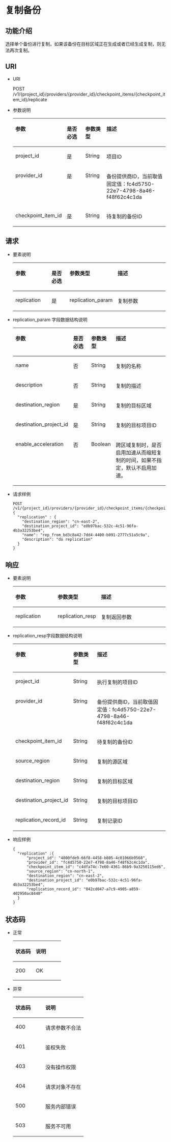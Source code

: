 # 复制备份<a name="ZH-CN_TOPIC_0105981703"></a>

## 功能介绍<a name="section2042648131111"></a>

选择单个备份进行复制，如果该备份在目标区域正在生成或者已经生成复制，则无法再次复制。

## URI<a name="section443164891111"></a>

-   URI

    POST /v1/\{project\_id\}/providers/\{provider\_id\}/checkpoint\_items/\{checkpoint\_item\_id\}/replicate

-   参数说明

    <a name="table849184891120"></a>
    <table><thead align="left"><tr id="row1125584871116"><th class="cellrowborder" valign="top" width="25.507449255074494%" id="mcps1.1.5.1.1"><p id="p209623317216"><a name="p209623317216"></a><a name="p209623317216"></a>参数</p>
    </th>
    <th class="cellrowborder" valign="top" width="14.288571142885711%" id="mcps1.1.5.1.2"><p id="p15962193221"><a name="p15962193221"></a><a name="p15962193221"></a>是否必选</p>
    </th>
    <th class="cellrowborder" valign="top" width="14.288571142885711%" id="mcps1.1.5.1.3"><p id="p99783315213"><a name="p99783315213"></a><a name="p99783315213"></a>参数类型</p>
    </th>
    <th class="cellrowborder" valign="top" width="45.91540845915409%" id="mcps1.1.5.1.4"><p id="p6978835213"><a name="p6978835213"></a><a name="p6978835213"></a>描述</p>
    </th>
    </tr>
    </thead>
    <tbody><tr id="row16255348171114"><td class="cellrowborder" valign="top" width="25.507449255074494%" headers="mcps1.1.5.1.1 "><p id="p18255248161112"><a name="p18255248161112"></a><a name="p18255248161112"></a>project_id</p>
    </td>
    <td class="cellrowborder" valign="top" width="14.288571142885711%" headers="mcps1.1.5.1.2 "><p id="p182551548151110"><a name="p182551548151110"></a><a name="p182551548151110"></a>是</p>
    </td>
    <td class="cellrowborder" valign="top" width="14.288571142885711%" headers="mcps1.1.5.1.3 "><p id="p11255114841114"><a name="p11255114841114"></a><a name="p11255114841114"></a>String</p>
    </td>
    <td class="cellrowborder" valign="top" width="45.91540845915409%" headers="mcps1.1.5.1.4 "><p id="p1625554818119"><a name="p1625554818119"></a><a name="p1625554818119"></a>项目ID</p>
    </td>
    </tr>
    <tr id="row52554489111"><td class="cellrowborder" valign="top" width="25.507449255074494%" headers="mcps1.1.5.1.1 "><p id="p025534811118"><a name="p025534811118"></a><a name="p025534811118"></a>provider_id</p>
    </td>
    <td class="cellrowborder" valign="top" width="14.288571142885711%" headers="mcps1.1.5.1.2 "><p id="p18255174813112"><a name="p18255174813112"></a><a name="p18255174813112"></a>是</p>
    </td>
    <td class="cellrowborder" valign="top" width="14.288571142885711%" headers="mcps1.1.5.1.3 "><p id="p10256548161118"><a name="p10256548161118"></a><a name="p10256548161118"></a>String</p>
    </td>
    <td class="cellrowborder" valign="top" width="45.91540845915409%" headers="mcps1.1.5.1.4 "><p id="p1925664801115"><a name="p1925664801115"></a><a name="p1925664801115"></a>备份提供商ID，当前取值固定值：fc4d5750-22e7-4798-8a46-f48f62c4c1da</p>
    </td>
    </tr>
    <tr id="row1582145219309"><td class="cellrowborder" valign="top" width="25.507449255074494%" headers="mcps1.1.5.1.1 "><p id="p1258465210307"><a name="p1258465210307"></a><a name="p1258465210307"></a>checkpoint_item_id</p>
    </td>
    <td class="cellrowborder" valign="top" width="14.288571142885711%" headers="mcps1.1.5.1.2 "><p id="p165848529309"><a name="p165848529309"></a><a name="p165848529309"></a>是</p>
    </td>
    <td class="cellrowborder" valign="top" width="14.288571142885711%" headers="mcps1.1.5.1.3 "><p id="p19584155263018"><a name="p19584155263018"></a><a name="p19584155263018"></a>String</p>
    </td>
    <td class="cellrowborder" valign="top" width="45.91540845915409%" headers="mcps1.1.5.1.4 "><p id="p9584145283011"><a name="p9584145283011"></a><a name="p9584145283011"></a>待复制的备份ID</p>
    </td>
    </tr>
    </tbody>
    </table>


## 请求<a name="section1161114818110"></a>

-   要素说明

    <a name="table86410485117"></a>
    <table><thead align="left"><tr id="row22659488112"><th class="cellrowborder" valign="top" width="25.507449255074494%" id="mcps1.1.5.1.1"><p id="p56661428194"><a name="p56661428194"></a><a name="p56661428194"></a>参数</p>
    </th>
    <th class="cellrowborder" valign="top" width="14.288571142885711%" id="mcps1.1.5.1.2"><p id="p18666132818911"><a name="p18666132818911"></a><a name="p18666132818911"></a>是否必选</p>
    </th>
    <th class="cellrowborder" valign="top" width="14.288571142885711%" id="mcps1.1.5.1.3"><p id="p166616282910"><a name="p166616282910"></a><a name="p166616282910"></a>参数类型</p>
    </th>
    <th class="cellrowborder" valign="top" width="45.91540845915409%" id="mcps1.1.5.1.4"><p id="p196661528296"><a name="p196661528296"></a><a name="p196661528296"></a>描述</p>
    </th>
    </tr>
    </thead>
    <tbody><tr id="row1526517482115"><td class="cellrowborder" valign="top" width="25.507449255074494%" headers="mcps1.1.5.1.1 "><p id="p4265148131118"><a name="p4265148131118"></a><a name="p4265148131118"></a>replication</p>
    </td>
    <td class="cellrowborder" valign="top" width="14.288571142885711%" headers="mcps1.1.5.1.2 "><p id="p2265104818111"><a name="p2265104818111"></a><a name="p2265104818111"></a>是</p>
    </td>
    <td class="cellrowborder" valign="top" width="14.288571142885711%" headers="mcps1.1.5.1.3 "><p id="p1426516488116"><a name="p1426516488116"></a><a name="p1426516488116"></a>replication_param</p>
    </td>
    <td class="cellrowborder" valign="top" width="45.91540845915409%" headers="mcps1.1.5.1.4 "><p id="p18265124861110"><a name="p18265124861110"></a><a name="p18265124861110"></a>复制参数</p>
    </td>
    </tr>
    </tbody>
    </table>


-   replication\_param 字段数据结构说明

    <a name="table1370144831115"></a>
    <table><thead align="left"><tr id="row9275134891117"><th class="cellrowborder" valign="top" width="25.507449255074494%" id="mcps1.1.5.1.1"><p id="p576012322096"><a name="p576012322096"></a><a name="p576012322096"></a>参数</p>
    </th>
    <th class="cellrowborder" valign="top" width="14.288571142885711%" id="mcps1.1.5.1.2"><p id="p076015321897"><a name="p076015321897"></a><a name="p076015321897"></a>是否必选</p>
    </th>
    <th class="cellrowborder" valign="top" width="14.288571142885711%" id="mcps1.1.5.1.3"><p id="p1977663211916"><a name="p1977663211916"></a><a name="p1977663211916"></a>参数类型</p>
    </th>
    <th class="cellrowborder" valign="top" width="45.91540845915409%" id="mcps1.1.5.1.4"><p id="p20776113213911"><a name="p20776113213911"></a><a name="p20776113213911"></a>描述</p>
    </th>
    </tr>
    </thead>
    <tbody><tr id="row347411864120"><td class="cellrowborder" valign="top" width="25.507449255074494%" headers="mcps1.1.5.1.1 "><p id="p6540173417129"><a name="p6540173417129"></a><a name="p6540173417129"></a>name</p>
    </td>
    <td class="cellrowborder" valign="top" width="14.288571142885711%" headers="mcps1.1.5.1.2 "><p id="p1397317322127"><a name="p1397317322127"></a><a name="p1397317322127"></a>否</p>
    </td>
    <td class="cellrowborder" valign="top" width="14.288571142885711%" headers="mcps1.1.5.1.3 "><p id="p1897463219121"><a name="p1897463219121"></a><a name="p1897463219121"></a>String</p>
    </td>
    <td class="cellrowborder" valign="top" width="45.91540845915409%" headers="mcps1.1.5.1.4 "><p id="p218918014136"><a name="p218918014136"></a><a name="p218918014136"></a>复制的名称</p>
    </td>
    </tr>
    <tr id="row158839524113"><td class="cellrowborder" valign="top" width="25.507449255074494%" headers="mcps1.1.5.1.1 "><p id="p18382062131"><a name="p18382062131"></a><a name="p18382062131"></a>description</p>
    </td>
    <td class="cellrowborder" valign="top" width="14.288571142885711%" headers="mcps1.1.5.1.2 "><p id="p138211641319"><a name="p138211641319"></a><a name="p138211641319"></a>否</p>
    </td>
    <td class="cellrowborder" valign="top" width="14.288571142885711%" headers="mcps1.1.5.1.3 "><p id="p3382762134"><a name="p3382762134"></a><a name="p3382762134"></a>String</p>
    </td>
    <td class="cellrowborder" valign="top" width="45.91540845915409%" headers="mcps1.1.5.1.4 "><p id="p13841960132"><a name="p13841960132"></a><a name="p13841960132"></a>复制的描述</p>
    </td>
    </tr>
    <tr id="row115901731674"><td class="cellrowborder" valign="top" width="25.507449255074494%" headers="mcps1.1.5.1.1 "><p id="p7337182016810"><a name="p7337182016810"></a><a name="p7337182016810"></a>destination_region</p>
    </td>
    <td class="cellrowborder" valign="top" width="14.288571142885711%" headers="mcps1.1.5.1.2 "><p id="p133711201881"><a name="p133711201881"></a><a name="p133711201881"></a>是</p>
    </td>
    <td class="cellrowborder" valign="top" width="14.288571142885711%" headers="mcps1.1.5.1.3 "><p id="p13371120788"><a name="p13371120788"></a><a name="p13371120788"></a>String</p>
    </td>
    <td class="cellrowborder" valign="top" width="45.91540845915409%" headers="mcps1.1.5.1.4 "><p id="p1533792010819"><a name="p1533792010819"></a><a name="p1533792010819"></a>复制的目标区域</p>
    </td>
    </tr>
    <tr id="row167178381077"><td class="cellrowborder" valign="top" width="25.507449255074494%" headers="mcps1.1.5.1.1 "><p id="p176614329815"><a name="p176614329815"></a><a name="p176614329815"></a>destination_project_id</p>
    </td>
    <td class="cellrowborder" valign="top" width="14.288571142885711%" headers="mcps1.1.5.1.2 "><p id="p9766123212811"><a name="p9766123212811"></a><a name="p9766123212811"></a>是</p>
    </td>
    <td class="cellrowborder" valign="top" width="14.288571142885711%" headers="mcps1.1.5.1.3 "><p id="p20766133215812"><a name="p20766133215812"></a><a name="p20766133215812"></a>String</p>
    </td>
    <td class="cellrowborder" valign="top" width="45.91540845915409%" headers="mcps1.1.5.1.4 "><p id="p576693210817"><a name="p576693210817"></a><a name="p576693210817"></a>复制的目标项目ID</p>
    </td>
    </tr>
    <tr id="row249015591305"><td class="cellrowborder" valign="top" width="25.507449255074494%" headers="mcps1.1.5.1.1 "><p id="p10980110145017"><a name="p10980110145017"></a><a name="p10980110145017"></a>enable_acceleration</p>
    </td>
    <td class="cellrowborder" valign="top" width="14.288571142885711%" headers="mcps1.1.5.1.2 "><p id="p14980510195010"><a name="p14980510195010"></a><a name="p14980510195010"></a>否</p>
    </td>
    <td class="cellrowborder" valign="top" width="14.288571142885711%" headers="mcps1.1.5.1.3 "><p id="p1980151015508"><a name="p1980151015508"></a><a name="p1980151015508"></a>Boolean</p>
    </td>
    <td class="cellrowborder" valign="top" width="45.91540845915409%" headers="mcps1.1.5.1.4 "><p id="p618632117271"><a name="p618632117271"></a><a name="p618632117271"></a>跨区域复制时，是否启用加速从而缩短复制的时间，如果不指定，默认不启用加速。</p>
    </td>
    </tr>
    </tbody>
    </table>


-   请求样例

    ```
    POST /v1/{project_id}/providers/{provider_id}/checkpoint_items/{checkpoint_item_id}/replicate
    {
      "replication" : {
        "destination_region": "cn-east-2",
        "destination_project_id": "e0b97bac-532c-4c51-96fa-4b3a32253be4",
        "name": "rep_from_bd3c8a42-7dd4-4400-b091-2777c51a5c9a",
        "description": "do replication"
      }
    }
    ```


## 响应<a name="section1085194831113"></a>

-   要素说明

    <a name="table138694821116"></a>
    <table><thead align="left"><tr id="row1028219489113"><th class="cellrowborder" valign="top" width="29.76%" id="mcps1.1.4.1.1"><p id="p92134370919"><a name="p92134370919"></a><a name="p92134370919"></a>参数</p>
    </th>
    <th class="cellrowborder" valign="top" width="16.67%" id="mcps1.1.4.1.2"><p id="p92133376916"><a name="p92133376916"></a><a name="p92133376916"></a>参数类型</p>
    </th>
    <th class="cellrowborder" valign="top" width="53.57000000000001%" id="mcps1.1.4.1.3"><p id="p621319371996"><a name="p621319371996"></a><a name="p621319371996"></a>描述</p>
    </th>
    </tr>
    </thead>
    <tbody><tr id="row1328218481112"><td class="cellrowborder" valign="top" width="29.76%" headers="mcps1.1.4.1.1 "><p id="p132831348131114"><a name="p132831348131114"></a><a name="p132831348131114"></a>replication</p>
    </td>
    <td class="cellrowborder" valign="top" width="16.67%" headers="mcps1.1.4.1.2 "><p id="p14540851179"><a name="p14540851179"></a><a name="p14540851179"></a>replication_resp</p>
    </td>
    <td class="cellrowborder" valign="top" width="53.57000000000001%" headers="mcps1.1.4.1.3 "><p id="p13283148151113"><a name="p13283148151113"></a><a name="p13283148151113"></a>复制返回参数</p>
    </td>
    </tr>
    </tbody>
    </table>

-   replication\_resp字段数据结构说明

    <a name="table11766233"></a>
    <table><thead align="left"><tr id="row37931945"><th class="cellrowborder" valign="top" width="29.76%" id="mcps1.1.4.1.1"><p id="p199163471593"><a name="p199163471593"></a><a name="p199163471593"></a>参数</p>
    </th>
    <th class="cellrowborder" valign="top" width="16.67%" id="mcps1.1.4.1.2"><p id="p79161547891"><a name="p79161547891"></a><a name="p79161547891"></a>参数类型</p>
    </th>
    <th class="cellrowborder" valign="top" width="53.57000000000001%" id="mcps1.1.4.1.3"><p id="p491613471398"><a name="p491613471398"></a><a name="p491613471398"></a>描述</p>
    </th>
    </tr>
    </thead>
    <tbody><tr id="row56022305"><td class="cellrowborder" valign="top" width="29.76%" headers="mcps1.1.4.1.1 "><p id="p41512818"><a name="p41512818"></a><a name="p41512818"></a>project_id</p>
    </td>
    <td class="cellrowborder" valign="top" width="16.67%" headers="mcps1.1.4.1.2 "><p id="p37831566"><a name="p37831566"></a><a name="p37831566"></a>String</p>
    </td>
    <td class="cellrowborder" valign="top" width="53.57000000000001%" headers="mcps1.1.4.1.3 "><p id="p571955111720"><a name="p571955111720"></a><a name="p571955111720"></a>执行复制的项目ID</p>
    </td>
    </tr>
    <tr id="row64577910"><td class="cellrowborder" valign="top" width="29.76%" headers="mcps1.1.4.1.1 "><p id="p63428245"><a name="p63428245"></a><a name="p63428245"></a>provider_id</p>
    </td>
    <td class="cellrowborder" valign="top" width="16.67%" headers="mcps1.1.4.1.2 "><p id="p10652664"><a name="p10652664"></a><a name="p10652664"></a>String</p>
    </td>
    <td class="cellrowborder" valign="top" width="53.57000000000001%" headers="mcps1.1.4.1.3 "><p id="p57559436"><a name="p57559436"></a><a name="p57559436"></a>备份提供商ID，当前取值固定值：fc4d5750-22e7-4798-8a46-f48f62c4c1da</p>
    </td>
    </tr>
    <tr id="row670314277204"><td class="cellrowborder" valign="top" width="29.76%" headers="mcps1.1.4.1.1 "><p id="p9652929172014"><a name="p9652929172014"></a><a name="p9652929172014"></a>checkpoint_item_id</p>
    </td>
    <td class="cellrowborder" valign="top" width="16.67%" headers="mcps1.1.4.1.2 "><p id="p1799711465209"><a name="p1799711465209"></a><a name="p1799711465209"></a>String</p>
    </td>
    <td class="cellrowborder" valign="top" width="53.57000000000001%" headers="mcps1.1.4.1.3 "><p id="p11724121543715"><a name="p11724121543715"></a><a name="p11724121543715"></a>待复制的备份ID</p>
    </td>
    </tr>
    <tr id="row37631519123415"><td class="cellrowborder" valign="top" width="29.76%" headers="mcps1.1.4.1.1 "><p id="p95244111387"><a name="p95244111387"></a><a name="p95244111387"></a>source_region</p>
    </td>
    <td class="cellrowborder" valign="top" width="16.67%" headers="mcps1.1.4.1.2 "><p id="p1759941203820"><a name="p1759941203820"></a><a name="p1759941203820"></a>String</p>
    </td>
    <td class="cellrowborder" valign="top" width="53.57000000000001%" headers="mcps1.1.4.1.3 "><p id="p106217412383"><a name="p106217412383"></a><a name="p106217412383"></a>复制的源区域</p>
    </td>
    </tr>
    <tr id="row472092115342"><td class="cellrowborder" valign="top" width="29.76%" headers="mcps1.1.4.1.1 "><p id="p14661941193817"><a name="p14661941193817"></a><a name="p14661941193817"></a>destination_region</p>
    </td>
    <td class="cellrowborder" valign="top" width="16.67%" headers="mcps1.1.4.1.2 "><p id="p2070441103811"><a name="p2070441103811"></a><a name="p2070441103811"></a>String</p>
    </td>
    <td class="cellrowborder" valign="top" width="53.57000000000001%" headers="mcps1.1.4.1.3 "><p id="p27334143811"><a name="p27334143811"></a><a name="p27334143811"></a>复制的目标区域</p>
    </td>
    </tr>
    <tr id="row7650132317348"><td class="cellrowborder" valign="top" width="29.76%" headers="mcps1.1.4.1.1 "><p id="p1275755135514"><a name="p1275755135514"></a><a name="p1275755135514"></a>destination_project_id</p>
    </td>
    <td class="cellrowborder" valign="top" width="16.67%" headers="mcps1.1.4.1.2 "><p id="p1177017525519"><a name="p1177017525519"></a><a name="p1177017525519"></a>String</p>
    </td>
    <td class="cellrowborder" valign="top" width="53.57000000000001%" headers="mcps1.1.4.1.3 "><p id="p147732595510"><a name="p147732595510"></a><a name="p147732595510"></a>复制的目标项目ID</p>
    </td>
    </tr>
    <tr id="row1166151783214"><td class="cellrowborder" valign="top" width="29.76%" headers="mcps1.1.4.1.1 "><p id="p4784172013542"><a name="p4784172013542"></a><a name="p4784172013542"></a>replication_record_id</p>
    </td>
    <td class="cellrowborder" valign="top" width="16.67%" headers="mcps1.1.4.1.2 "><p id="p7784182045411"><a name="p7784182045411"></a><a name="p7784182045411"></a>String</p>
    </td>
    <td class="cellrowborder" valign="top" width="53.57000000000001%" headers="mcps1.1.4.1.3 "><p id="p3784202012547"><a name="p3784202012547"></a><a name="p3784202012547"></a>复制记录ID</p>
    </td>
    </tr>
    </tbody>
    </table>


-   响应样例

    ```
    {
      "replication" :{
          "project_id": "4800fde9-66f8-4458-b805-4c01066b9568",
          "provider_id": "fc4d5750-22e7-4798-8a46-f48f62c4c1da",
          "checkpoint_item_id": "c4dfa74c-7e60-4361-86b9-9a3250115ed6",
          "source_region": "cn-north-1",
          "destination_region": "cn-east-2",
          "destination_project_id": "e0b97bac-532c-4c51-96fa-4b3a32253be4",
          "replication_record_id": "042cd047-a7c9-4905-a859-402950ac8440"
      } 
    }
    ```


## 状态码<a name="section7970485115"></a>

-   正常

    <a name="table1499114851116"></a>
    <table><thead align="left"><tr id="row10286194851118"><th class="cellrowborder" valign="top" width="42.42%" id="mcps1.1.3.1.1"><p id="p142866488117"><a name="p142866488117"></a><a name="p142866488117"></a>状态码</p>
    </th>
    <th class="cellrowborder" valign="top" width="57.58%" id="mcps1.1.3.1.2"><p id="p132867488118"><a name="p132867488118"></a><a name="p132867488118"></a>说明</p>
    </th>
    </tr>
    </thead>
    <tbody><tr id="row18286164841116"><td class="cellrowborder" valign="top" width="42.42%" headers="mcps1.1.3.1.1 "><p id="p228611482118"><a name="p228611482118"></a><a name="p228611482118"></a>200</p>
    </td>
    <td class="cellrowborder" valign="top" width="57.58%" headers="mcps1.1.3.1.2 "><p id="p528654810114"><a name="p528654810114"></a><a name="p528654810114"></a>OK</p>
    </td>
    </tr>
    </tbody>
    </table>


-   异常

    <a name="table121041248151117"></a>
    <table><thead align="left"><tr id="row1528864841116"><th class="cellrowborder" valign="top" width="42.42%" id="mcps1.1.3.1.1"><p id="p1628864819116"><a name="p1628864819116"></a><a name="p1628864819116"></a>状态码</p>
    </th>
    <th class="cellrowborder" valign="top" width="57.58%" id="mcps1.1.3.1.2"><p id="p2028817482118"><a name="p2028817482118"></a><a name="p2028817482118"></a>说明</p>
    </th>
    </tr>
    </thead>
    <tbody><tr id="row15288154810119"><td class="cellrowborder" valign="top" width="42.42%" headers="mcps1.1.3.1.1 "><p id="p8288174813118"><a name="p8288174813118"></a><a name="p8288174813118"></a>400</p>
    </td>
    <td class="cellrowborder" valign="top" width="57.58%" headers="mcps1.1.3.1.2 "><p id="p6288748181119"><a name="p6288748181119"></a><a name="p6288748181119"></a>请求参数不合法</p>
    </td>
    </tr>
    <tr id="row928804818111"><td class="cellrowborder" valign="top" width="42.42%" headers="mcps1.1.3.1.1 "><p id="p428884811114"><a name="p428884811114"></a><a name="p428884811114"></a>401</p>
    </td>
    <td class="cellrowborder" valign="top" width="57.58%" headers="mcps1.1.3.1.2 "><p id="p5288134812110"><a name="p5288134812110"></a><a name="p5288134812110"></a>鉴权失败</p>
    </td>
    </tr>
    <tr id="row92885481119"><td class="cellrowborder" valign="top" width="42.42%" headers="mcps1.1.3.1.1 "><p id="p192881548101112"><a name="p192881548101112"></a><a name="p192881548101112"></a>403</p>
    </td>
    <td class="cellrowborder" valign="top" width="57.58%" headers="mcps1.1.3.1.2 "><p id="p1028834831115"><a name="p1028834831115"></a><a name="p1028834831115"></a>没有操作权限</p>
    </td>
    </tr>
    <tr id="row1828894812113"><td class="cellrowborder" valign="top" width="42.42%" headers="mcps1.1.3.1.1 "><p id="p18288348171110"><a name="p18288348171110"></a><a name="p18288348171110"></a>404</p>
    </td>
    <td class="cellrowborder" valign="top" width="57.58%" headers="mcps1.1.3.1.2 "><p id="p1728884881112"><a name="p1728884881112"></a><a name="p1728884881112"></a>请求对象不存在</p>
    </td>
    </tr>
    <tr id="row22885482112"><td class="cellrowborder" valign="top" width="42.42%" headers="mcps1.1.3.1.1 "><p id="p22882486118"><a name="p22882486118"></a><a name="p22882486118"></a>500</p>
    </td>
    <td class="cellrowborder" valign="top" width="57.58%" headers="mcps1.1.3.1.2 "><p id="p13288248181115"><a name="p13288248181115"></a><a name="p13288248181115"></a>服务内部错误</p>
    </td>
    </tr>
    <tr id="row15288144811116"><td class="cellrowborder" valign="top" width="42.42%" headers="mcps1.1.3.1.1 "><p id="p15288204831110"><a name="p15288204831110"></a><a name="p15288204831110"></a>503</p>
    </td>
    <td class="cellrowborder" valign="top" width="57.58%" headers="mcps1.1.3.1.2 "><p id="p92883481110"><a name="p92883481110"></a><a name="p92883481110"></a>服务不可用</p>
    </td>
    </tr>
    </tbody>
    </table>


